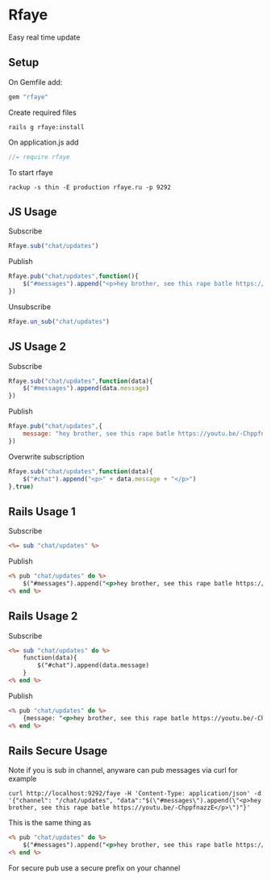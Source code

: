 # Rfaye

Easy real time update

## Setup

On Gemfile add:
```ruby
gem "rfaye"
```

Create required files
```
rails g rfaye:install
```

On application.js add
```javascript
//= require rfaye
```

To start rfaye
```
rackup -s thin -E production rfaye.ru -p 9292
```

## JS Usage

Subscribe
```javascript
Rfaye.sub("chat/updates")
```

Publish
```javascript
Rfaye.pub("chat/updates",function(){
	$("#messages").append("<p>hey brother, see this rape batle https://youtu.be/-ChppfnazzE</p>")
})
```

Unsubscribe
```javascript
Rfaye.un_sub("chat/updates")
```

## JS Usage 2

Subscribe
```javascript
Rfaye.sub("chat/updates",function(data){
	$("#messages").append(data.message)
})
```

Publish
```javascript
Rfaye.pub("chat/updates",{
	message: "hey brother, see this rape batle https://youtu.be/-ChppfnazzE"
})
```

Overwrite subscription
```javascript
Rfaye.sub("chat/updates",function(data){
	$("#chat").append("<p>" + data.message + "</p>")
},true)
```

## Rails Usage 1

Subscribe
```rhtml
<%= sub "chat/updates" %>
```

Publish
```rhtml
<% pub "chat/updates" do %>
	$("#messages").append("<p>hey brother, see this rape batle https://youtu.be/-ChppfnazzE</p>")
<% end %>
```

## Rails Usage 2

Subscribe
```rhtml
<%= sub "chat/updates" do %>
	function(data){
		$("#chat").append(data.message)
	}
<% end %>
```

Publish
```rhtml
<% pub "chat/updates" do %>
	{message: "<p>hey brother, see this rape batle https://youtu.be/-ChppfnazzE</p>"}
<% end %>
```

## Rails Secure Usage

Note if you is sub in channel, anyware can pub messages via curl for example

```
curl http://localhost:9292/faye -H 'Content-Type: application/json' -d '{"channel": "/chat/updates", "data":"$(\"#messages\").append(\"<p>hey brother, see this rape batle https://youtu.be/-ChppfnazzE</p>\")"}'
```

This is the same thing as
```rhtml
<% pub "chat/updates" do %>
	$("#messages").append("<p>hey brother, see this rape batle https://youtu.be/-ChppfnazzE</p>")
<% end %>
```

For secure pub use a secure prefix on your channel
 
